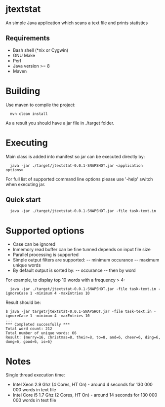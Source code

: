 # jtextstat
An simple Java application which scans a text file and prints statistics

## Requirements
- Bash shell (*nix or Cygwin)
- GNU Make
- Perl
- Java version >= 8
- Maven

# Building
Use maven to compile the project:
```
  mvn clean install
```
As a result you should have a jar file in ./target folder.

# Executing
Main class is added into manifest so jar can be executed directly by:
```
  java -jar ./target/jtextstat-0.0.1-SNAPSHOT.jar <application options>
```
For full list of supported command line options please use '-help' switch when executing jar. 

## Quick start
```
  java -jar ./target/jtextstat-0.0.1-SNAPSHOT.jar -file task-text.in
```
# Supported options
- Case can be ignored 
- Inmemory read buffer can be fine tunned depends on input file size
- Parallel processing is supported
- Simple output filters are supported:
-- minimum occurance
-- maximum unique words
- By default output is sorted by:
-- occurance
-- then by word

For example, to display top 10 words with a frequency > 4:
```
  java -jar ./target/jtextstat-0.0.1-SNAPSHOT.jar -file task-text.in -ignoreCase 1 -minimum 4 -maxEntries 10
```
Result should be:
```
$ java -jar target/jtextstat-0.0.1-SNAPSHOT.jar -file task-text.in -ignoreCase 1 -minimum 4 -maxEntries 10
...
*** Completed succesfully ***
Total word count: 212
Total number of unique words: 66
Result: {merry=16, christmas=8, their=8, to=8, and=6, cheer=6, ding=6, dong=6, good=6, is=6}
```

# Notes
Single thread execution time:
- Intel Xeon 2.9 Ghz (4 Cores, HT On) - around 4 seconds for 130 000 000 words in text file
- Intel Core i5 1.7 Ghz (2 Cores, HT On) - around 14 seconds for 130 000 000 words in text file
